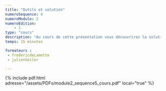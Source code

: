 ```yaml
---
title: "Outils et solution"
numeroSequence: 4
numeroModule: 2
numeroEdition:
    - 1
type: "cours"
description: "Au cours de cette présentation vous découvrirez la solution osf.io, l'outil Git et gitlab.com ainsi que l'infrastructure Core Cluster de l'IFB"
temps: 15 minutes

formateurs :
 - fredericdeLamotte
 - julienSeiler

---
```


{% include pdf.html adresse="/assets/PDFs/module2_sequence5_cours.pdf" local="true" %}
